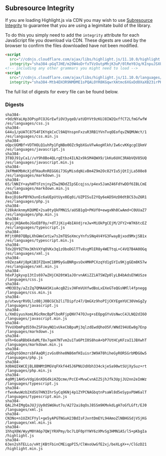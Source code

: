 ## Subresource Integrity

If you are loading Highlight.js via CDN you may wish to use [Subresource Integrity](https://developer.mozilla.org/en-US/docs/Web/Security/Subresource_Integrity) to guarantee that you are using a legimitate build of the library.

To do this you simply need to add the `integrity` attribute for each JavaScript file you download via CDN. These digests are used by the browser to confirm the files downloaded have not been modified.

```html
<script
  src="//cdnjs.cloudflare.com/ajax/libs/highlight.js/11.10.0/highlight.min.js"
  integrity="sha384-pGqTJHE/m20W4oDrfxTVzOutpMhjK3uP/0lReY0Jq/KInpuJSXUnk4WAYbciCLqT"></script>
<!-- including any other grammars you might need to load -->
<script
  src="//cdnjs.cloudflare.com/ajax/libs/highlight.js/11.10.0/languages/go.min.js"
  integrity="sha384-Mtb4EH3R9NMDME1sPQALOYR8KGqwrXAtmc6XGxDd0XaXB23irPKsuET0JjZt5utI"></script>
```

The full list of digests for every file can be found below.

### Digests

```
sha384-+9dzNYaLHp3OPspFCOJGrEwfiOV3yqeD/atUDYVt9zKUJ8IW2QxffCT2LfmGfwfW /es/languages/css.js
sha384-G44u1/pUATC8754FIKYqkCxCl9AQYnspnFxzuR3RB1YVnTvqOEofqvZNQMUWcY/1 /es/languages/css.min.js
sha384-oQpcUGMBf+VDTHOLQ1uhPp1FgNBo0OZc9gbXGuVFwAogHlkh/Iw6cvKKgcgCQkmV /es/languages/javascript.js
sha384-3T8DJ91yCa1//uY9h8Bo4QLrgEtbz4ILN2x9kSM4QWX9/1kKu6UXC3RAbVQV85UQ /es/languages/javascript.min.js
sha384-JkFMmKMbHcXjdfHauRnREGG6i73GyMisdqNivBm4Z9m2Oc82YIu5jQtIjLa508e8 /es/languages/markdown.js
sha384-65/lNNIY+ayhHTtFznjnyZ5w2NDdZIpSEcqjss/p4ex5JamZ46FdYwDDf6IBLCmE /es/languages/markdown.min.js
sha384-BxojDi6ePBYN3unEc6aUEpUtUyx0Eq0i/UZPISuI2YQy6eAD5HzD0dtBC53uZ6R1 /es/languages/php.js
sha384-C28kAnknmyKQUME+2sa0tyQkFMN1S/aUSB1gQ+PKUf0+ewgxNh8CwAmd+C0UUaZ7 /es/languages/php.min.js
sha384-BcyijKQAe0oJGoEBf0y/+dTJjKiy4bIAVdjreJw+MiOkPgCEjM/2FY2+W7K6tcEZ /es/languages/typescript.js
sha384-Mfjt0R07QBpLXhGWeCetLw7s2mTQSoXmcyYnfsSNq4V4YG3FwayBjxod9MxjSB1x /es/languages/typescript.min.js
sha384-Tdx2DY9ZTHx3KhVXYqOVKx3q1zOboDGlTTv8sgMlER8y4WETtqL+C4VQ7B4A0OGq /es/languages/xml.js
sha384-n9ZezaAVj8pK1BIFZQxmC1BM9yGuBNRgvsOxHMHPCXzqYd1gSYIu9KjgGEm8K57w /es/languages/xml.min.js
sha384-h6xPJgkyvp13tIs697wZHjCH20tW1aJOrvnAKiZZiATSWZp0lyLB4bAdsEhWUSze /languages/css.js
sha384-+MO3D3y/aZzZq7QMAAA5KiuAcqBZivJHFmVUXfwdBoLxEXeGTeQGsNMll4fpnegg /languages/css.min.js
sha384-p/utwvqrRVOLlz0BjJ0BCGCb2liTDipfz47/QmGXz9hoPIjCKYEgmYUC30VmGgZy /languages/javascript.js
sha384-L/XmDiyusXomLRGcRmcBpPlboRFjpQNV747OJvg+sEOpgGYvUsNwcC4JLNQ2dI6O /languages/javascript.min.js
sha384-TVvUXbmPgdS59xZSFUeyNQ1vUkeCbBpuMj3qlzdEwdQhoO5F/WNdI94UEw8g7Enp /languages/markdown.js
sha384-sFh+6oaRBb6kdaMLf8x7qeH7NTvm2u1Ta6PtI0S8hoA+bP7UtHCyKFzaI1JBXwhT /languages/markdown.min.js
sha384-swGDgtGOmzrsbFAaQRjzvGs0hhe0N86mfHIuisr3W9AT0hiheGyRORSGrbMDGOw5 /languages/php.js
sha384-Xd0AQIkWCEjBL8BNMtDMGVqFXkf445J6PNUJdXbh334ckjeSa90wtSUjXySuz+rt /languages/php.min.js
sha384-4q0Mj1AHSvVdgi6nXDGdkiHZQcme/PcCE+MvwCvnAIZSjhJfk3UpjJU2nn2eImWz /languages/typescript.js
sha384-rfwxAwuWzb2XdSU7HN3IhrSyCq96Nj4p1ZYPCNAGbqtnPsaWl8d5eSypxPbW6alT /languages/typescript.min.js
sha384-QAL2h4IMgQaJUJjUy0dSWdAut7o/A272ai8qOsJ8SSm9KMxkdLgH7oGfLGft/EJ0 /languages/xml.js
sha384-CN3No+n1UZXCFYyl+ge5yAPGTNGuH23BdIsFJxntDmEYL94AmoZlNBHGSdjVSjKG /languages/xml.min.js
sha384-1hhqX8W/WyyM0YA6p7QWjYRXPmy/bc7LQF0pYYWY6zXMvSg3HMN1A5/l5+pKbgIa /highlight.js
sha384-63en2shTELLo/vHtjKBtFbinCMEiqpPI5/ClWxoUwGfE2xj/beXLgX++/ClGzD21 /highlight.min.js
```

